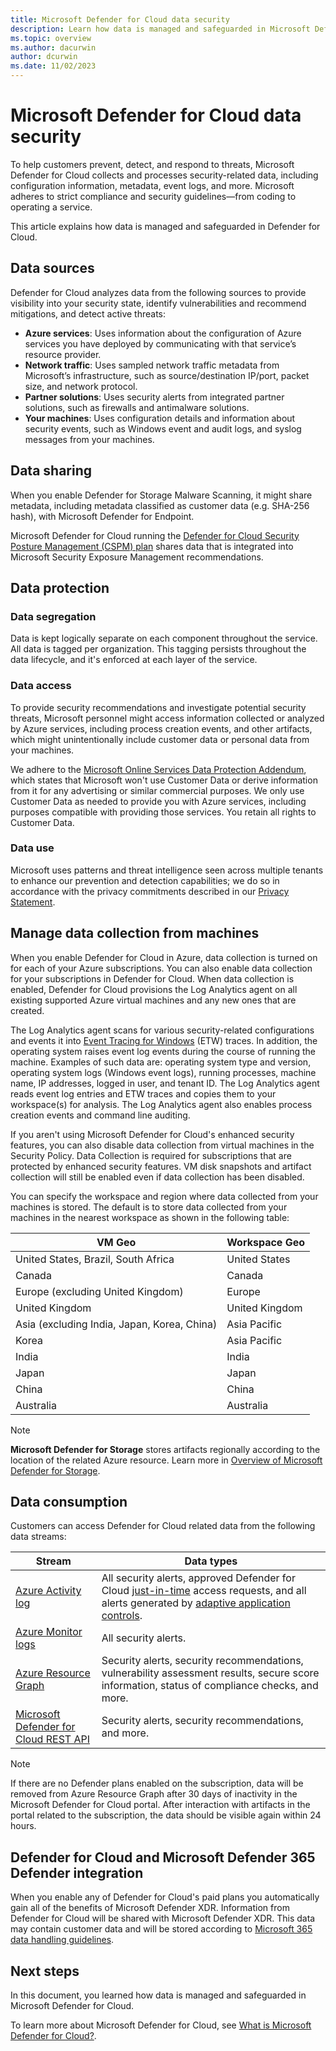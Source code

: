 ```yaml
---
title: Microsoft Defender for Cloud data security
description: Learn how data is managed and safeguarded in Microsoft Defender for Cloud.
ms.topic: overview
ms.author: dacurwin
author: dcurwin
ms.date: 11/02/2023
---
```

# Microsoft Defender for Cloud data security

To help customers prevent, detect, and respond to threats, Microsoft Defender for Cloud collects and processes security-related data, including configuration information, metadata, event logs, and more. Microsoft adheres to strict compliance and security guidelines—from coding to operating a service.

This article explains how data is managed and safeguarded in Defender for Cloud.

## Data sources

Defender for Cloud analyzes data from the following sources to provide visibility into your security state, identify vulnerabilities and recommend mitigations, and detect active threats:

- **Azure services**: Uses information about the configuration of Azure services you have deployed by communicating with that service’s resource provider.
- **Network traffic**: Uses sampled network traffic metadata from Microsoft’s infrastructure, such as source/destination IP/port, packet size, and network protocol.
- **Partner solutions**: Uses security alerts from integrated partner solutions, such as firewalls and antimalware solutions.
- **Your machines**: Uses configuration details and information about security events, such as Windows event and audit logs, and syslog messages from your machines.

## Data sharing

When you enable Defender for Storage Malware Scanning, it might share metadata, including metadata classified as customer data (e.g. SHA-256 hash), with Microsoft Defender for Endpoint.

Microsoft Defender for Cloud running the [Defender for Cloud Security Posture Management (CSPM) plan](/azure/defender-for-cloud/concept-cloud-security-posture-management)
shares data that is integrated into Microsoft Security Exposure Management recommendations.

## Data protection

### Data segregation

Data is kept logically separate on each component throughout the service. All data is tagged per organization. This tagging persists throughout the data lifecycle, and it's enforced at each layer of the service.

### Data access

To provide security recommendations and investigate potential security threats, Microsoft personnel might access information collected or analyzed by Azure services, including process creation events, and other artifacts, which might unintentionally include customer data or personal data from your machines.

We adhere to the [Microsoft Online Services Data Protection Addendum](https://www.microsoftvolumelicensing.com/Downloader.aspx?DocumentId=17880), which states that Microsoft won't use Customer Data or derive information from it for any advertising or similar commercial purposes. We only use Customer Data as needed to provide you with Azure services, including purposes compatible with providing those services. You retain all rights to Customer Data.

### Data use

Microsoft uses patterns and threat intelligence seen across multiple tenants to enhance our prevention and detection capabilities; we do so in accordance with the privacy commitments described in our [Privacy Statement](https://privacy.microsoft.com/privacystatement).

## Manage data collection from machines

When you enable Defender for Cloud in Azure, data collection is turned on for each of your Azure subscriptions. You can also enable data collection for your subscriptions in Defender for Cloud. When data collection is enabled, Defender for Cloud provisions the Log Analytics agent on all existing supported Azure virtual machines and any new ones that are created.

The Log Analytics agent scans for various security-related configurations and events it into [Event Tracing for Windows](/windows/win32/etw/event-tracing-portal) (ETW) traces. In addition, the operating system raises event log events during the course of running the machine. Examples of such data are: operating system type and version, operating system logs (Windows event logs), running processes, machine name, IP addresses, logged in user, and tenant ID. The Log Analytics agent reads event log entries and ETW traces and copies them to your workspace(s) for analysis. The Log Analytics agent also enables process creation events and command line auditing.

If you aren't using Microsoft Defender for Cloud's enhanced security features, you can also disable data collection from virtual machines in the Security Policy. Data Collection is required for subscriptions that are protected by enhanced security features. VM disk snapshots and artifact collection will still be enabled even if data collection has been disabled.

You can specify the workspace and region where data collected from your machines is stored. The default is to store data collected from your machines in the nearest workspace as shown in the following table:

| VM Geo                                      | Workspace Geo  |
|---------------------------------------------|----------------|
| United States, Brazil, South Africa         | United States  |
| Canada                                      | Canada         |
| Europe (excluding United Kingdom)           | Europe         |
| United Kingdom                              | United Kingdom |
| Asia (excluding India, Japan, Korea, China) | Asia Pacific   |
| Korea                                       | Asia Pacific   |
| India                                       | India          |
| Japan                                       | Japan          |
| China                                       | China          |
| Australia                                   | Australia      |

> [!NOTE]
> **Microsoft Defender for Storage** stores artifacts regionally according to the location of the related Azure resource. Learn more in [Overview of Microsoft Defender for Storage](defender-for-storage-introduction.md).

## Data consumption

Customers can access Defender for Cloud related data from the following data streams:

| Stream                                                                                | Data types                                                                                                                                                                                                          |
|---------------------------------------------------------------------------------------|---------------------------------------------------------------------------------------------------------------------------------------------------------------------------------------------------------------------|
| [Azure Activity log](../azure-monitor/essentials/activity-log.md)                       | All security alerts, approved Defender for Cloud [just-in-time](just-in-time-access-usage.md) access requests, and all alerts generated by [adaptive application controls](adaptive-application-controls.md).|
| [Azure Monitor logs](../azure-monitor/data-platform.md)                      | All security alerts.                                                                                                                                                                                                |
| [Azure Resource Graph](../governance/resource-graph/overview.md)                      | Security alerts, security recommendations, vulnerability assessment results, secure score information, status of compliance checks, and more.                                                                       |
| [Microsoft Defender for Cloud REST API](/rest/api/defenderforcloud/operation-groups?view=rest-defenderforcloud-2020-01-01&preserve-view=true) | Security alerts, security recommendations, and more.                                                                                                                                                                |
> [!NOTE]
> If there are no Defender plans enabled on the subscription, data will be removed from Azure Resource Graph after 30 days of inactivity in the Microsoft Defender for Cloud portal. After interaction with artifacts in the portal related to the subscription, the data should be visible again within 24 hours.

## Defender for Cloud and Microsoft Defender 365 Defender integration

When you enable any of Defender for Cloud's paid plans you automatically gain all of the benefits of Microsoft Defender XDR. Information from Defender for Cloud will be shared with Microsoft Defender XDR. This data may contain customer data and will be stored according to [Microsoft 365 data handling guidelines](/microsoft-365/security/defender/data-privacy).

## Next steps

In this document, you learned how data is managed and safeguarded in Microsoft Defender for Cloud.

To learn more about Microsoft Defender for Cloud, see [What is Microsoft Defender for Cloud?](defender-for-cloud-introduction.md).
